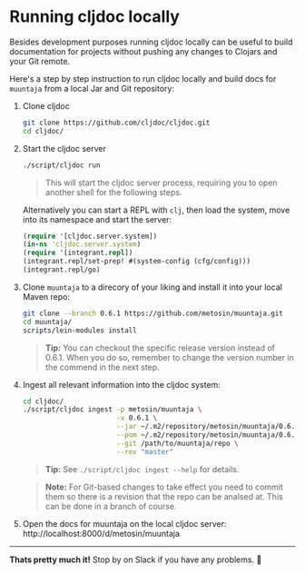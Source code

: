# Running cljdoc locally

Besides development purposes running cljdoc locally can be useful to
build documentation for projects without pushing any changes to
Clojars and your Git remote.

Here's a step by step instruction to run cljdoc locally and build docs
for `muuntaja` from a local Jar and Git repository:

1. Clone cljdoc

   ```sh
   git clone https://github.com/cljdoc/cljdoc.git
   cd cljdoc/
   ```

1. Start the cljdoc server

    ```sh
    ./script/cljdoc run
    ```

    > This will start the cljdoc server process, requiring you to open another shell for the following steps.

    Alternatively you can start a REPL with `clj`,
    then load the system, move into its namespace and start the server:

    ```clj
    (require '[cljdoc.server.system])
    (in-ns 'cljdoc.server.system)
    (require '[integrant.repl])
    (integrant.repl/set-prep! #(system-config (cfg/config)))
    (integrant.repl/go)
    ```

1. Clone `muuntaja` to a direcory of your liking and install it into your local Maven repo:

    ```sh
    git clone --branch 0.6.1 https://github.com/metosin/muuntaja.git
    cd muuntaja/
    scripts/lein-modules install
    ```

    > **Tip:** You can checkout the specific release version instead of 0.6.1.
    > When you do so, remember to change the version number in the commend in the
    > next step.

1. Ingest all relevant information into the cljdoc system:

    ```sh
    cd cljdoc/
    ./script/cljdoc ingest -p metosin/muuntaja \
                           -v 0.6.1 \
                           --jar ~/.m2/repository/metosin/muuntaja/0.6.1/muuntaja-0.6.1.jar \
                           --pom ~/.m2/repository/metosin/muuntaja/0.6.1/muuntaja-0.6.1.pom \
                           --git /path/to/muuntaja/repo \
                           --rev "master"
    ```

    > **Tip:** See `./script/cljdoc ingest --help` for details.

    > **Note:** For Git-based changes to take effect you need to
    > commit them so there is a revision that the repo can be analsed
    > at. This can be done in a branch of course.

1. Open the docs for muuntaja on the local cljdoc server: http://localhost:8000/d/metosin/muuntaja

---

**Thats pretty much it!** Stop by on Slack if you have any problems. :wave:
